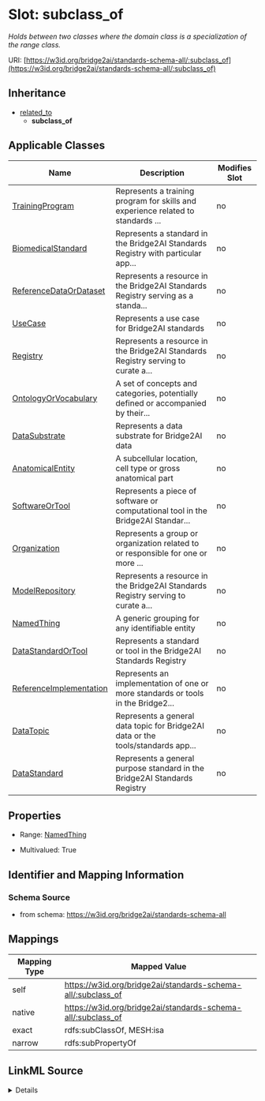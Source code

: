 

# Slot: subclass_of


_Holds between two classes where the domain class is a specialization of the range class._





URI: [https://w3id.org/bridge2ai/standards-schema-all/:subclass_of](https://w3id.org/bridge2ai/standards-schema-all/:subclass_of)




## Inheritance

* [related_to](related_to.md)
    * **subclass_of**






## Applicable Classes

| Name | Description | Modifies Slot |
| --- | --- | --- |
| [TrainingProgram](TrainingProgram.md) | Represents a training program for skills and experience related to standards ... |  no  |
| [BiomedicalStandard](BiomedicalStandard.md) | Represents a standard in the Bridge2AI Standards Registry with particular app... |  no  |
| [ReferenceDataOrDataset](ReferenceDataOrDataset.md) | Represents a resource in the Bridge2AI Standards Registry serving as a standa... |  no  |
| [UseCase](UseCase.md) | Represents a use case for Bridge2AI standards |  no  |
| [Registry](Registry.md) | Represents a resource in the Bridge2AI Standards Registry serving to curate a... |  no  |
| [OntologyOrVocabulary](OntologyOrVocabulary.md) | A set of concepts and categories, potentially defined or accompanied by their... |  no  |
| [DataSubstrate](DataSubstrate.md) | Represents a data substrate for Bridge2AI data |  no  |
| [AnatomicalEntity](AnatomicalEntity.md) | A subcellular location, cell type or gross anatomical part |  no  |
| [SoftwareOrTool](SoftwareOrTool.md) | Represents a piece of software or computational tool in the Bridge2AI Standar... |  no  |
| [Organization](Organization.md) | Represents a group or organization related to or responsible for one or more ... |  no  |
| [ModelRepository](ModelRepository.md) | Represents a resource in the Bridge2AI Standards Registry serving to curate a... |  no  |
| [NamedThing](NamedThing.md) | A generic grouping for any identifiable entity |  no  |
| [DataStandardOrTool](DataStandardOrTool.md) | Represents a standard or tool in the Bridge2AI Standards Registry |  no  |
| [ReferenceImplementation](ReferenceImplementation.md) | Represents an implementation of one or more standards or tools in the Bridge2... |  no  |
| [DataTopic](DataTopic.md) | Represents a general data topic for Bridge2AI data or the tools/standards app... |  no  |
| [DataStandard](DataStandard.md) | Represents a general purpose standard in the Bridge2AI Standards Registry |  no  |







## Properties

* Range: [NamedThing](NamedThing.md)

* Multivalued: True





## Identifier and Mapping Information







### Schema Source


* from schema: https://w3id.org/bridge2ai/standards-schema-all




## Mappings

| Mapping Type | Mapped Value |
| ---  | ---  |
| self | https://w3id.org/bridge2ai/standards-schema-all/:subclass_of |
| native | https://w3id.org/bridge2ai/standards-schema-all/:subclass_of |
| exact | rdfs:subClassOf, MESH:isa |
| narrow | rdfs:subPropertyOf |




## LinkML Source

<details>
```yaml
name: subclass_of
description: Holds between two classes where the domain class is a specialization
  of the range class.
from_schema: https://w3id.org/bridge2ai/standards-schema-all
exact_mappings:
- rdfs:subClassOf
- MESH:isa
narrow_mappings:
- rdfs:subPropertyOf
rank: 1000
is_a: related_to
domain: NamedThing
inherited: true
alias: subclass_of
domain_of:
- NamedThing
range: NamedThing
multivalued: true

```
</details>